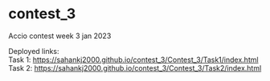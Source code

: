 # contest_3
Accio contest week 3 jan 2023

Deployed links:<br>
Task 1: https://sahankj2000.github.io/contest_3/Contest_3/Task1/index.html <br>
Task 2: https://sahankj2000.github.io/contest_3/Contest_3/Task2/index.html
